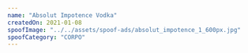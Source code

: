 ```yaml
---
name: "Absolut Impotence Vodka"
createdOn: 2021-01-08
spoofImage: "../../assets/spoof-ads/absolut_impotence_1_600px.jpg"
spoofCategory: "CORPO"
---
```

